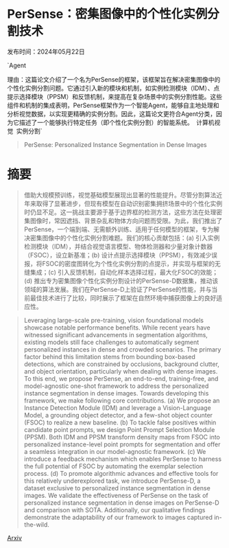 # PerSense：密集图像中的个性化实例分割技术

发布时间：2024年05月22日

`Agent

理由：这篇论文介绍了一个名为PerSense的框架，该框架旨在解决密集图像中的个性化实例分割问题。它通过引入新的模块和机制，如实例检测模块（IDM）、点提示选择模块（PPSM）和反馈机制，来提高在复杂场景中的实例分割性能。这些组件和机制的集成表明，PerSense框架作为一个智能Agent，能够自主地处理和分析视觉数据，以实现更精确的实例分割。因此，这篇论文更符合Agent分类，因为它描述了一个能够执行特定任务（即个性化实例分割）的智能系统。` `计算机视觉` `实例分割`

> PerSense: Personalized Instance Segmentation in Dense Images

# 摘要

> 借助大规模预训练，视觉基础模型展现出显著的性能提升。尽管分割算法近年来取得了显著进步，但现有模型在自动识别密集拥挤场景中的个性化实例时仍显不足。这一挑战主要源于基于边界框的检测方法，这些方法在处理密集图像时，常因遮挡、背景杂乱和物体方向问题而受限。为此，我们推出了PerSense，一个端到端、无需额外训练、适用于任何模型的框架，专为解决密集图像中的个性化实例分割难题。我们的核心贡献包括：(a) 引入实例检测模块（IDM），并结合视觉语言模型、物体检测器和少量对象计数器（FSOC），设立新基准；(b) 设计点提示选择模块（PPSM），有效减少误报，将FSOC的密度图转化为个性化实例分割的点提示，并实现与框架的无缝集成；(c) 引入反馈机制，自动化样本选择过程，最大化FSOC的效能；(d) 推出专为密集图像个性化实例分割设计的PerSense-D数据集，推动该领域的算法发展。我们在PerSense-D上验证了PerSense的性能，并与当前最佳技术进行了比较，同时展示了框架在自然环境中捕获图像上的良好适应性。

> Leveraging large-scale pre-training, vision foundational models showcase notable performance benefits. While recent years have witnessed significant advancements in segmentation algorithms, existing models still face challenges to automatically segment personalized instances in dense and crowded scenarios. The primary factor behind this limitation stems from bounding box-based detections, which are constrained by occlusions, background clutter, and object orientation, particularly when dealing with dense images. To this end, we propose PerSense, an end-to-end, training-free, and model-agnostic one-shot framework to address the personalized instance segmentation in dense images. Towards developing this framework, we make following core contributions. (a) We propose an Instance Detection Module (IDM) and leverage a Vision-Language Model, a grounding object detector, and a few-shot object counter (FSOC) to realize a new baseline. (b) To tackle false positives within candidate point prompts, we design Point Prompt Selection Module (PPSM). Both IDM and PPSM transform density maps from FSOC into personalized instance-level point prompts for segmentation and offer a seamless integration in our model-agnostic framework. (c) We introduce a feedback mechanism which enables PerSense to harness the full potential of FSOC by automating the exemplar selection process. (d) To promote algorithmic advances and effective tools for this relatively underexplored task, we introduce PerSense-D, a dataset exclusive to personalized instance segmentation in dense images. We validate the effectiveness of PerSense on the task of personalized instance segmentation in dense images on PerSense-D and comparison with SOTA. Additionally, our qualitative findings demonstrate the adaptability of our framework to images captured in-the-wild.

[Arxiv](https://arxiv.org/abs/2405.13518)